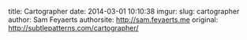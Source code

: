 title: Cartographer
date: 2014-03-01 10:10:38
imgur: 
slug: cartographer
author: Sam Feyaerts
authorsite: http://sam.feyaerts.me
original: http://subtlepatterns.com/cartographer/
